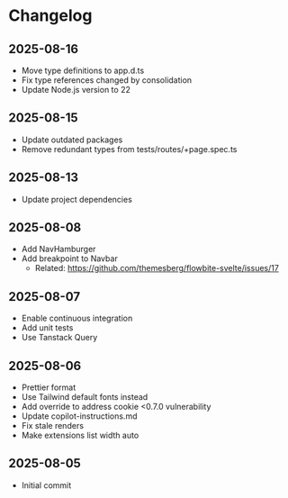 # Changelog

## 2025-08-16

- Move type definitions to app.d.ts
- Fix type references changed by consolidation
- Update Node.js version to 22

## 2025-08-15

- Update outdated packages
- Remove redundant types from tests/routes/+page.spec.ts

## 2025-08-13

- Update project dependencies

## 2025-08-08

- Add NavHamburger
- Add breakpoint to Navbar
  - Related: https://github.com/themesberg/flowbite-svelte/issues/17

## 2025-08-07

- Enable continuous integration
- Add unit tests
- Use Tanstack Query

## 2025-08-06

- Prettier format
- Use Tailwind default fonts instead
- Add override to address cookie <0.7.0 vulnerability
- Update copilot-instructions.md
- Fix stale renders
- Make extensions list width auto

## 2025-08-05

- Initial commit
